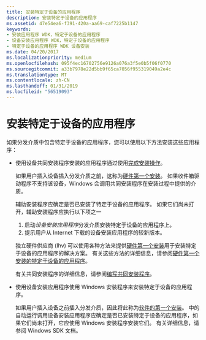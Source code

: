```yaml
---
title: 安装特定于设备的应用程序
description: 安装特定于设备的应用程序
ms.assetid: 47e54ea6-f391-420a-aa69-caf7225b1147
keywords:
- 安装应用程序 WDK，特定于设备的应用程序
- 设备安装应用程序 WDK，特定于设备的应用程序
- 特定于设备的应用程序 WDK 设备安装
ms.date: 04/20/2017
ms.localizationpriority: medium
ms.openlocfilehash: 095f4ec16702756e9126a076a3f5e0b5f06f0770
ms.sourcegitcommit: a33b7978e22d5bb9f65ca7056f955319049a2e4c
ms.translationtype: MT
ms.contentlocale: zh-CN
ms.lasthandoff: 01/31/2019
ms.locfileid: "56519093"
---
```

# <a name="installing-device-specific-applications"></a>安装特定于设备的应用程序





如果分发介质中包含特定于设备的应用程序，您可以使用以下方法安装这些应用程序：

-   使用设备共同安装程序安装的应用程序通过使用[完成安装操作](finish-install-actions--windows-vista-and-later-.md)。

    如果用户插入设备插入分发介质之前，这称为[硬件第一个安装](hardware-first-installation.md)。 如果收件箱驱动程序不支持该设备，Windows 会调用共同安装程序在安装过程中提供的介质。

    辅助安装程序应确定是否已安装了特定于设备的应用程序。 如果它们尚未打开，辅助安装程序应执行以下项之一

    1.  启动*设备安装应用程序*分发介质安装特定于设备的应用程序上。
    2.  提示用户从 Internet 下载的设备安装应用程序的较新版本。

    独立硬件供应商 (Ihv) 可以使用各种方法来提供[硬件第一个安装](hardware-first-installation.md)用于安装特定于设备的应用程序的解决方案。 有关这些方法的详细信息，请参阅[硬件第一个安装的特定于设备的应用程序](hardware-first-installation-of-device-specific-applications.md)。

    有关共同安装程序的详细信息，请参阅[编写共同安装程序](writing-a-co-installer.md)。

-   使用设备安装应用程序使用 Windows 安装程序来安装特定于设备的应用程序。

    如果用户插入设备之前插入分发介质，因此将此称为[软件的第一个安装](software-first-installation.md)。 中的自动运行调用设备安装应用程序应确定是否已安装特定于设备的应用程序，如果它们尚未打开，它应使用 Windows 安装程序安装它们。 有关详细信息，请参阅 Windows SDK 文档。

 

 





